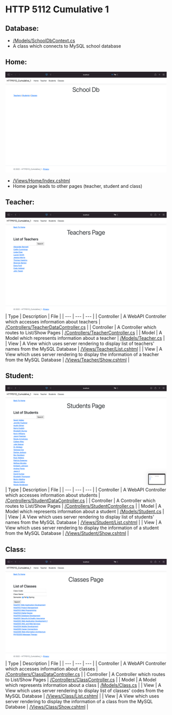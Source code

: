 ﻿# HTTP 5112 Cumulative 1

## Database:
- [/Models/SchoolDbContext.cs](HTTP5112_Cumulative_1/Models/SchoolDbContext.cs)
- A class which connects to MySQL school database

## Home:
![The layout of the Home Page](https://raw.githubusercontent.com/ceciaups/HTTP5112_Cumulative_1/master/HTTP5112_Cumulative_1/Capture/layout.png)
- [/Views/Home/Index.cshtml](HTTP5112_Cumulative_1/Views/Home/Index.cshtml)
- Home page leads to other pages (teacher, student and class)

## Teacher:
![The layout of the Teacher Page](https://raw.githubusercontent.com/ceciaups/HTTP5112_Cumulative_1/master/HTTP5112_Cumulative_1/Capture/teacher.png)
| Type | Description | File |
| --- | --- | --- |
| Controller | A WebAPI Controller which accesses information about teachers | [/Controllers/TeacherDataController.cs](HTTP5112_Cumulative_1/Controllers/TeacherDataController.cs) |
| Controller | A Controller which routes to List/Show Pages | [/Controllers/TeacherController.cs](HTTP5112_Cumulative_1/Controllers/TeacherController.cs) |
| Model | A Model which represents information about a teacher | [/Models/Teacher.cs](HTTP5112_Cumulative_1/Models/Teacher.cs) |
| View | A View which uses server rendering to display list of teachers' names from the MySQL Database | [/Views/Teacher/List.cshtml](HTTP5112_Cumulative_1/Views/Teacher/List.cshtml) |
| View | A View which uses server rendering to display the information of a teacher from the MySQL Database | [/Views/Teacher/Show.cshtml](HTTP5112_Cumulative_1/Views/Teacher/Show.cshtml) |

## Student:
![The layout of the Student Page](https://raw.githubusercontent.com/ceciaups/HTTP5112_Cumulative_1/master/HTTP5112_Cumulative_1/Capture/student.png)
| Type | Description | File |
| --- | --- | --- |
| Controller | A WebAPI Controller which accesses information about students | [/Controllers/StudentDataController.cs](HTTP5112_Cumulative_1/Controllers/StudentDataController.cs) |
| Controller | A Controller which routes to List/Show Pages | [/Controllers/StudentController.cs](HTTP5112_Cumulative_1/Controllers/StudentController.cs) |
| Model | A Model which represents information about a student | [/Models/Student.cs](HTTP5112_Cumulative_1/Models/Student.cs) |
| View | A View which uses server rendering to display list of students' names from the MySQL Database | [/Views/Student/List.cshtml](HTTP5112_Cumulative_1/Views/Student/List.cshtml) |
| View | A View which uses server rendering to display the information of a student from the MySQL Database | [/Views/Student/Show.cshtml](HTTP5112_Cumulative_1/Views/Student/Show.cshtml) |

## Class:
![The layout of the Class Page](https://raw.githubusercontent.com/ceciaups/HTTP5112_Cumulative_1/master/HTTP5112_Cumulative_1/Capture/class.png)
| Type | Description | File |
| --- | --- | --- |
| Controller | A WebAPI Controller which accesses information about classes | [/Controllers/ClassDataController.cs](HTTP5112_Cumulative_1/Controllers/ClassDataController.cs) |
| Controller | A Controller which routes to List/Show Pages | [/Controllers/ClassController.cs](HTTP5112_Cumulative_1/Controllers/ClassController.cs) |
| Model | A Model which represents information about a class | [/Models/Class.cs](HTTP5112_Cumulative_1/Models/Class.cs) |
| View | A View which uses server rendering to display list of classes' codes from the MySQL Database | [/Views/Class/List.cshtml](HTTP5112_Cumulative_1/Views/Class/List.cshtml) |
| View | A View which uses server rendering to display the information of a class from the MySQL Database | [/Views/Class/Show.cshtml](HTTP5112_Cumulative_1/Views/Class/Show.cshtml) |
